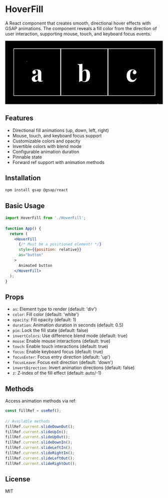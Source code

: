 # HoverFill

A React component that creates smooth, directional hover effects with GSAP animations. The component reveals a fill color from the direction of user interaction, supporting mouse, touch, and keyboard focus events.

![Alt Text](https://github.com/mhr0k/hoverFill/blob/master/showcase.gif)

## Features

- Directional fill animations (up, down, left, right)
- Mouse, touch, and keyboard focus support
- Customizable colors and opacity
- Invertible colors with blend mode
- Configurable animation duration
- Pinnable state
- Forward ref support with animation methods

## Installation

```bash
npm install gsap @gsap/react
```

## Basic Usage

```jsx
import HoverFill from './HoverFill';

function App() {
  return (
    <HoverFill
      {/* Must be a positioned element! */}
      style={{position: relative}}
      as="button"
    >
      Animated button
    </HoverFill>
  );
}
```

## Props

- `as`: Element type to render (default: 'div')
- `color`: Fill color (default: 'white')
- `opacity`: Fill opacity (default: 1)
- `duration`: Animation duration in seconds (default: 0.5)
- `pin`: Lock the fill state (default: false)
- `invertColors`: Use difference blend mode (default: true)
- `mouse`: Enable mouse interactions (default: true)
- `touch`: Enable touch interactions (default: true)
- `focus`: Enable keyboard focus (default: true)
- `focusEnter`: Focus entry direction (default: 'up')
- `focusLeave`: Focus exit direction (default: 'down')
- `invertDirection`: Invert animation directions (default: false)
- `z`: Z-index of the fill effect (default: auto/-1)

## Methods

Access animation methods via ref:

```jsx
const fillRef = useRef();

// Available methods
fillRef.current.slideDownOut();
fillRef.current.slideUpIn();
fillRef.current.slideUpOut();
fillRef.current.slideDownIn();
fillRef.current.slideLeftIn();
fillRef.current.slideRightIn();
fillRef.current.slideLeftOut();
fillRef.current.slideRightOut();
```

## License

MIT
